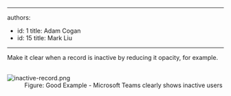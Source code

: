

---
authors:
  - id: 1
    title: Adam Cogan
  - id: 15
    title: Mark Liu
---




<span class='intro'> Make it clear when a record is inactive by reducing it opacity, for example.<br> </span>

<dl class="goodImage">​​
<dt><img src="/PublishingImages/inactive-record.png" alt="inactive-record.png" />​<br></dt><dd>Figure&#58; Good Example - Microsoft Teams clearly shows inactive users​<br></dd></dl>


